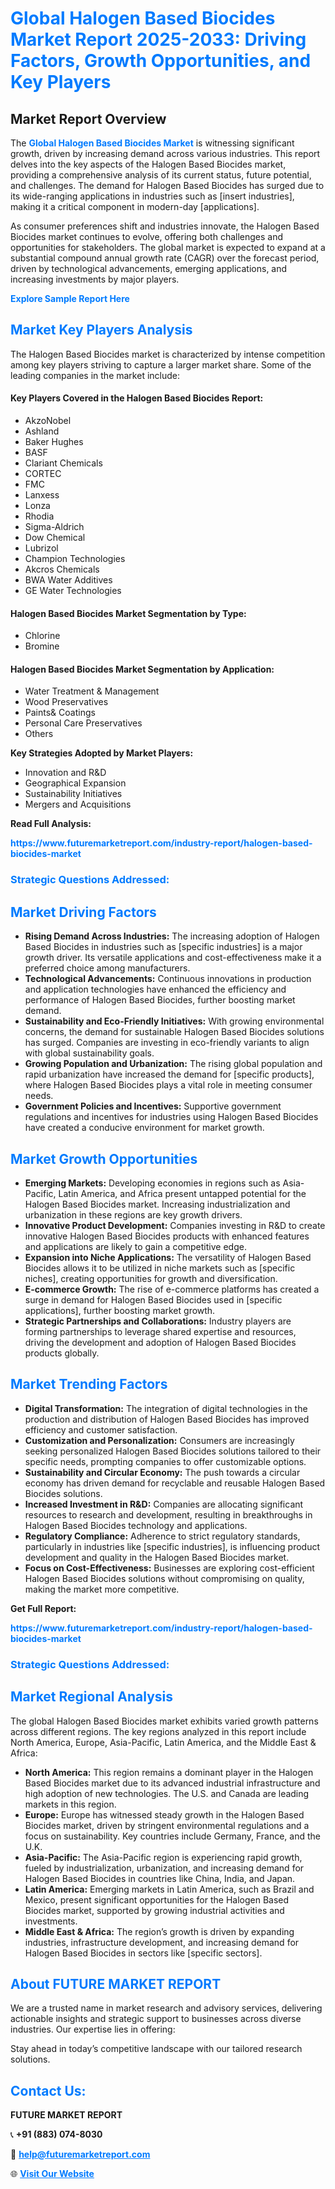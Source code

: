 <h1 style="color: #007BFF;">Global Halogen Based Biocides Market Report 2025-2033: Driving Factors, Growth Opportunities, and Key Players</h1>

<section id="overview">
<h2>Market Report Overview</h2>
<p>The <a href="https://www.futuremarketreport.com/industry-report/halogen-based-biocides-market" style="color: #007BFF; text-decoration: none;"><strong>Global Halogen Based Biocides Market</strong></a> is witnessing significant growth, driven by increasing demand across various industries. This report delves into the key aspects of the Halogen Based Biocides market, providing a comprehensive analysis of its current status, future potential, and challenges. The demand for Halogen Based Biocides has surged due to its wide-ranging applications in industries such as [insert industries], making it a critical component in modern-day [applications].</p>
<p>As consumer preferences shift and industries innovate, the Halogen Based Biocides market continues to evolve, offering both challenges and opportunities for stakeholders. The global market is expected to expand at a substantial compound annual growth rate (CAGR) over the forecast period, driven by technological advancements, emerging applications, and increasing investments by major players.</p>
</section>

<section id="overview">
<p><a href="https://www.futuremarketreport.com/request-sample/reportId=101752" style="color: #007BFF; text-decoration: none;"><strong>Explore Sample Report Here</strong></a></p>
</section>

<section id="key-players">
<h2 style="color: #007BFF;">Market Key Players Analysis</h2>
<p>The Halogen Based Biocides market is characterized by intense competition among key players striving to capture a larger market share. Some of the leading companies in the market include:</p>
<h4>Key Players Covered in the Halogen Based Biocides Report:</h4>
<ul><li>AkzoNobel</li><li>Ashland</li><li>Baker Hughes</li><li>BASF</li><li>Clariant Chemicals</li><li>CORTEC</li><li>FMC</li><li>Lanxess</li><li>Lonza</li><li>Rhodia</li><li>Sigma-Aldrich</li><li>Dow Chemical</li><li>Lubrizol</li><li>Champion Technologies</li><li>Akcros Chemicals</li><li>BWA Water Additives</li><li>GE Water Technologies</li></ul>
<h4>Halogen Based Biocides Market Segmentation by Type:</h4>
<ul><li>Chlorine</li><li>Bromine</li></ul>

<h4>Halogen Based Biocides Market Segmentation by Application:</h4>
<ul><li>Water Treatment &amp; Management</li><li>Wood Preservatives</li><li>Paints&amp; Coatings</li><li>Personal Care Preservatives</li><li>Others</li></ul>
<p><strong>Key Strategies Adopted by Market Players:</strong></p>
<ul>
<li>Innovation and R&D</li>
<li>Geographical Expansion</li>
<li>Sustainability Initiatives</li>
<li>Mergers and Acquisitions</li>
</ul>
</section>

<section>
<p><strong>Read Full Analysis: </strong></p><a href="https://www.futuremarketreport.com/industry-report/halogen-based-biocides-market" style="color: #007BFF; text-decoration: none;"><strong>https://www.futuremarketreport.com/industry-report/halogen-based-biocides-market</strong></a>
<h3 style="color: #007BFF;">Strategic Questions Addressed:</h3>
</section>

<section id="driving-factors">
<h2 style="color: #007BFF;">Market Driving Factors</h2>
<ul>
<li><strong>Rising Demand Across Industries:</strong> The increasing adoption of Halogen Based Biocides in industries such as [specific industries] is a major growth driver. Its versatile applications and cost-effectiveness make it a preferred choice among manufacturers.</li>
<li><strong>Technological Advancements:</strong> Continuous innovations in production and application technologies have enhanced the efficiency and performance of Halogen Based Biocides, further boosting market demand.</li>
<li><strong>Sustainability and Eco-Friendly Initiatives:</strong> With growing environmental concerns, the demand for sustainable Halogen Based Biocides solutions has surged. Companies are investing in eco-friendly variants to align with global sustainability goals.</li>
<li><strong>Growing Population and Urbanization:</strong> The rising global population and rapid urbanization have increased the demand for [specific products], where Halogen Based Biocides plays a vital role in meeting consumer needs.</li>
<li><strong>Government Policies and Incentives:</strong> Supportive government regulations and incentives for industries using Halogen Based Biocides have created a conducive environment for market growth.</li>
</ul>
</section>

<section id="growth-opportunities">
<h2 style="color: #007BFF;">Market Growth Opportunities</h2>
<ul>
<li><strong>Emerging Markets:</strong> Developing economies in regions such as Asia-Pacific, Latin America, and Africa present untapped potential for the Halogen Based Biocides market. Increasing industrialization and urbanization in these regions are key growth drivers.</li>
<li><strong>Innovative Product Development:</strong> Companies investing in R&D to create innovative Halogen Based Biocides products with enhanced features and applications are likely to gain a competitive edge.</li>
<li><strong>Expansion into Niche Applications:</strong> The versatility of Halogen Based Biocides allows it to be utilized in niche markets such as [specific niches], creating opportunities for growth and diversification.</li>
<li><strong>E-commerce Growth:</strong> The rise of e-commerce platforms has created a surge in demand for Halogen Based Biocides used in [specific applications], further boosting market growth.</li>
<li><strong>Strategic Partnerships and Collaborations:</strong> Industry players are forming partnerships to leverage shared expertise and resources, driving the development and adoption of Halogen Based Biocides products globally.</li>
</ul>
</section>

<section id="trending-factors">
<h2 style="color: #007BFF;">Market Trending Factors</h2>
<ul>
<li><strong>Digital Transformation:</strong> The integration of digital technologies in the production and distribution of Halogen Based Biocides has improved efficiency and customer satisfaction.</li>
<li><strong>Customization and Personalization:</strong> Consumers are increasingly seeking personalized Halogen Based Biocides solutions tailored to their specific needs, prompting companies to offer customizable options.</li>
<li><strong>Sustainability and Circular Economy:</strong> The push towards a circular economy has driven demand for recyclable and reusable Halogen Based Biocides solutions.</li>
<li><strong>Increased Investment in R&D:</strong> Companies are allocating significant resources to research and development, resulting in breakthroughs in Halogen Based Biocides technology and applications.</li>
<li><strong>Regulatory Compliance:</strong> Adherence to strict regulatory standards, particularly in industries like [specific industries], is influencing product development and quality in the Halogen Based Biocides market.</li>
<li><strong>Focus on Cost-Effectiveness:</strong> Businesses are exploring cost-efficient Halogen Based Biocides solutions without compromising on quality, making the market more competitive.</li>
</ul>
</section>

<section>
<p><strong>Get Full Report: </strong></p><a href="https://www.futuremarketreport.com/industry-report/halogen-based-biocides-market" style="color: #007BFF; text-decoration: none;"><strong>https://www.futuremarketreport.com/industry-report/halogen-based-biocides-market</strong></a>
<h3 style="color: #007BFF;">Strategic Questions Addressed:</h3>
</section>


<section id="regional-analysis">
<h2 style="color: #007BFF;">Market Regional Analysis</h2>
<p>The global Halogen Based Biocides market exhibits varied growth patterns across different regions. The key regions analyzed in this report include North America, Europe, Asia-Pacific, Latin America, and the Middle East & Africa:</p>
<ul>
<li><strong>North America:</strong> This region remains a dominant player in the Halogen Based Biocides market due to its advanced industrial infrastructure and high adoption of new technologies. The U.S. and Canada are leading markets in this region.</li>
<li><strong>Europe:</strong> Europe has witnessed steady growth in the Halogen Based Biocides market, driven by stringent environmental regulations and a focus on sustainability. Key countries include Germany, France, and the U.K.</li>
<li><strong>Asia-Pacific:</strong> The Asia-Pacific region is experiencing rapid growth, fueled by industrialization, urbanization, and increasing demand for Halogen Based Biocides in countries like China, India, and Japan.</li>
<li><strong>Latin America:</strong> Emerging markets in Latin America, such as Brazil and Mexico, present significant opportunities for the Halogen Based Biocides market, supported by growing industrial activities and investments.</li>
<li><strong>Middle East & Africa:</strong> The region’s growth is driven by expanding industries, infrastructure development, and increasing demand for Halogen Based Biocides in sectors like [specific sectors].</li>
</ul>
</section>

<footer>
<h2 style="color: #007BFF;">About FUTURE MARKET REPORT</h2>
<p>We are a trusted name in market research and advisory services, delivering actionable insights and strategic support to businesses across diverse industries. Our expertise lies in offering:</p>

<p>Stay ahead in today’s competitive landscape with our tailored research solutions.</p>

<h2 style="color: #007BFF;">Contact Us:</h2>
<p><strong>FUTURE MARKET REPORT</strong></p>
<p>📞 <strong>+91 (883) 074-8030</strong></p>
<p>📧 <strong><a href="mailto:help@futuremarketreport.com" style="color: #007BFF;">help@futuremarketreport.com</a></strong></p>
<p>🌐 <strong><a href="https://www.futuremarketreport.com/" style="color: #007BFF;">Visit Our Website</a></strong></p>
</footer>